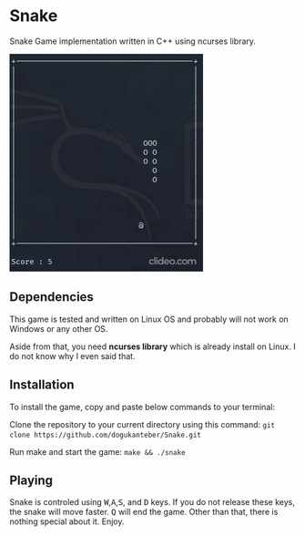 # Snake

Snake Game implementation written in C++ using ncurses library.

![Game Play](screenshots/gameplay.gif)

## Dependencies
This game is tested and written on Linux OS and probably will not work on Windows or any other OS.

Aside from that, you need **ncurses library** which is already install on Linux. I do not know why I even said that.

## Installation
To install the game, copy and paste below commands to your terminal:

Clone the repository to your current directory using this command: `git clone https://github.com/dogukanteber/Snake.git`

Run make and start the game: `make && ./snake`

## Playing
Snake is controled using <kbd>W</kbd>,<kbd>A</kbd>,<kbd>S</kbd>, and <kbd>D</kbd> keys. If you do not release these keys, the snake will move faster. <kbd>Q</kbd> will end the game. Other than that, there is nothing special about it. Enjoy.
